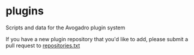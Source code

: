 # plugins
Scripts and data for the Avogadro plugin system

If you have a new plugin repository that you'd like to add,
please submit a pull request to 
[repositories.txt](https://github.com/Avogadro/plugins/edit/master/repositories.txt)
